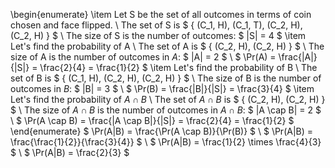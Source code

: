 \begin{enumerate}
\item Let S be the set of all outcomes in terms of coin chosen and face flipped. \\
The set of S is $ \{ (C_1, H), (C_1, T), (C_2, H), (C_2, H) \} $ \\
The size of S is the number of outcomes: $ |S| = 4 $
	\item Let's find the probability of A \\
	      The set of A is $ \{ (C_2, H), (C_2, H) \} $ \\
	      The size of A is the number of outcomes in $A$: $ |A| = 2 $ \\
$ \Pr(A) = \frac{|A|}{|S|} = \frac{2}{4} = \frac{1}{2} $
	\item Let's find the probability of B \\
	      The set of B is $ \{ (C_1, H), (C_2, H), (C_2, H) \} $ \\
	      The size of B is the number of outcomes in $B$: $ |B| = 3 $ \\
$ \Pr(B) = \frac{|B|}{|S|} = \frac{3}{4} $
	\item Let's find the probability of $A \cap B$ \\
The set of $A \cap B$ is $ \{ (C_2, H), (C_2, H) \} $ \\
The size of $A \cap B$ is the number of outcomes in $A \cap B$: $ |A \cap B| = 2 $ \\
$ \Pr(A \cap B) = \frac{|A \cap B|}{|S|} = \frac{2}{4} = \frac{1}{2} $
\end{enumerate}
$ \Pr(A|B) = \frac{\Pr(A \cap B)}{\Pr(B)} $ \\
$ \Pr(A|B) = \frac{\frac{1}{2}}{\frac{3}{4}} $ \\
$ \Pr(A|B) = \frac{1}{2} \times \frac{4}{3} $ \\
$ \Pr(A|B) = \frac{2}{3} $

